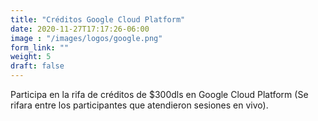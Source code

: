 ```yaml
---
title: "Créditos Google Cloud Platform"
date: 2020-11-27T17:17:26-06:00
image : "/images/logos/google.png"
form_link: ""
weight: 5
draft: false
---
```


Participa en la rifa de créditos de $300dls en Google Cloud Platform (Se rifara entre los participantes que atendieron sesiones en vivo). 


